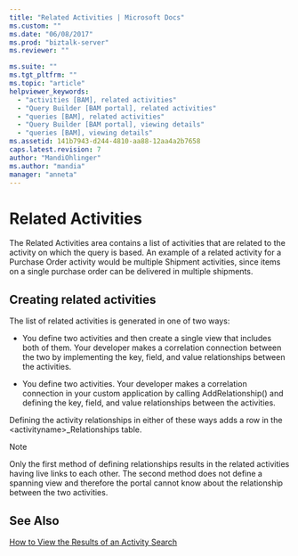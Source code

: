 ```yaml
---
title: "Related Activities | Microsoft Docs"
ms.custom: ""
ms.date: "06/08/2017"
ms.prod: "biztalk-server"
ms.reviewer: ""

ms.suite: ""
ms.tgt_pltfrm: ""
ms.topic: "article"
helpviewer_keywords: 
  - "activities [BAM], related activities"
  - "Query Builder [BAM portal], related activities"
  - "queries [BAM], related activities"
  - "Query Builder [BAM portal], viewing details"
  - "queries [BAM], viewing details"
ms.assetid: 141b7943-d244-4810-aa88-12aa4a2b7658
caps.latest.revision: 7
author: "MandiOhlinger"
ms.author: "mandia"
manager: "anneta"
---
```

# Related Activities
The Related Activities area contains a list of activities that are related to the activity on which the query is based. An example of a related activity for a Purchase Order activity would be multiple Shipment activities, since items on a single purchase order can be delivered in multiple shipments.  
  
## Creating related activities  
 The list of related activities is generated in one of two ways:  
  
-   You define two activities and then create a single view that includes both of them. Your developer makes a correlation connection between the two by implementing the key, field, and value relationships between the activities.  
  
-   You define two activities. Your developer makes a correlation connection in your custom application by calling AddRelationship() and defining the key, field, and value relationships between the activities.  
  
 Defining the activity relationships in either of these ways adds a row in the \<activityname>_Relationships table.  
  
> [!NOTE]
>  Only the first method of defining relationships results in the related activities having live links to each other. The second method does not define a spanning view and therefore the portal cannot know about the relationship between the two activities.  
  
## See Also  
 [How to View the Results of an Activity Search](../core/how-to-view-the-results-of-an-activity-search.md)